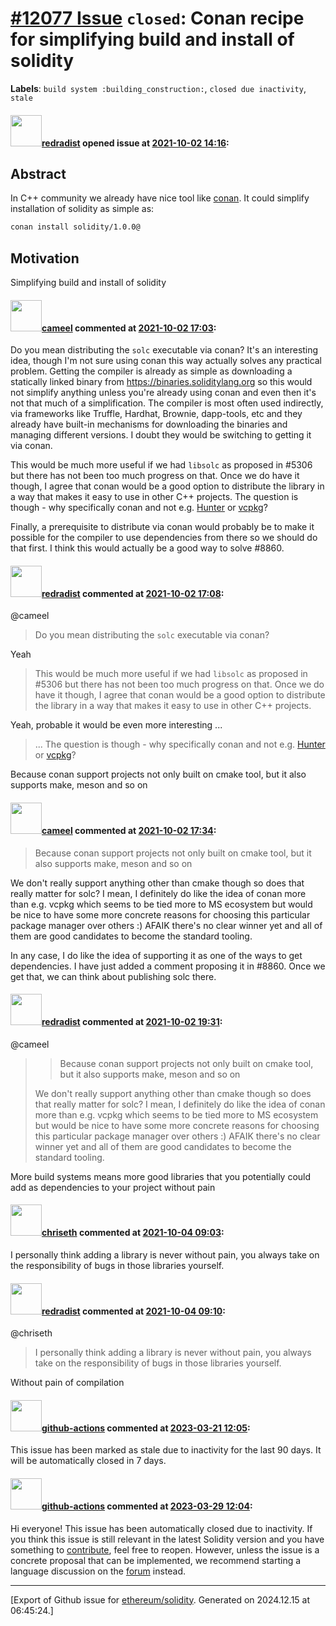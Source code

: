 # [\#12077 Issue](https://github.com/ethereum/solidity/issues/12077) `closed`: Conan recipe for simplifying build and install of solidity
**Labels**: `build system :building_construction:`, `closed due inactivity`, `stale`


#### <img src="https://avatars.githubusercontent.com/u/6311799?u=c017c8d58835cf1ff6c22026468a7c3de3aa0db3&v=4" width="50">[redradist](https://github.com/redradist) opened issue at [2021-10-02 14:16](https://github.com/ethereum/solidity/issues/12077):

## Abstract

In C++ community we already have nice tool like [conan](https://conan.io).
It could simplify installation of solidity as simple as:
```bash
conan install solidity/1.0.0@
```

## Motivation

Simplifying build and install of solidity

#### <img src="https://avatars.githubusercontent.com/u/137030?v=4" width="50">[cameel](https://github.com/cameel) commented at [2021-10-02 17:03](https://github.com/ethereum/solidity/issues/12077#issuecomment-932784753):

Do you mean distributing the `solc` executable via conan? It's an interesting idea, though I'm not sure using conan this way actually solves any practical problem. Getting the compiler is already as simple as downloading a statically linked binary from https://binaries.soliditylang.org so this would not simplify anything unless you're already using conan and even then it's not that much of a simplification. The compiler is most often used indirectly, via frameworks like Truffle, Hardhat, Brownie, dapp-tools, etc and they already have built-in mechanisms for downloading the binaries and managing different versions. I doubt they would be switching to getting it via conan.

This would be much more useful if we had `libsolc` as proposed in #5306 but there has not been too much progress on that. Once we do have it though, I agree that conan would be a good option to distribute the library in a way that makes it easy to use in other C++ projects. The question is though - why specifically conan and not e.g. [Hunter](https://hunter.readthedocs.io) or [vcpkg](https://github.com/microsoft/vcpkg)?

Finally, a prerequisite to distribute via conan would probably be to make it possible for the compiler to use dependencies from there so we should do that first. I think this would actually be a good way to solve #8860.

#### <img src="https://avatars.githubusercontent.com/u/6311799?u=c017c8d58835cf1ff6c22026468a7c3de3aa0db3&v=4" width="50">[redradist](https://github.com/redradist) commented at [2021-10-02 17:08](https://github.com/ethereum/solidity/issues/12077#issuecomment-932785630):

@cameel 
> 
> 
> Do you mean distributing the `solc` executable via conan?

Yeah

> 
> This would be much more useful if we had `libsolc` as proposed in #5306 but there has not been too much progress on that. Once we do have it though, I agree that conan would be a good option to distribute the library in a way that makes it easy to use in other C++ projects.

Yeah, probable it would be even more interesting ...

> 
> ... The question is though - why specifically conan and not e.g. [Hunter](https://hunter.readthedocs.io) or [vcpkg](https://github.com/microsoft/vcpkg)?

Because conan support projects not only built on cmake tool, but it also supports make, meson and so on

#### <img src="https://avatars.githubusercontent.com/u/137030?v=4" width="50">[cameel](https://github.com/cameel) commented at [2021-10-02 17:34](https://github.com/ethereum/solidity/issues/12077#issuecomment-932789680):

> Because conan support projects not only built on cmake tool, but it also supports make, meson and so on

We don't really support anything other than cmake though so does that really matter for solc? I mean, I definitely do like the idea of conan more than e.g. vcpkg which seems to be tied more to MS ecosystem but would be nice to have some more concrete reasons for choosing this particular package manager over others :) AFAIK there's no clear winner yet and all of them are good candidates to become the standard tooling.

In any case, I do like the idea of supporting it as one of the ways to get dependencies. I have just added a comment proposing it in #8860. Once we get that, we can think about publishing solc there.

#### <img src="https://avatars.githubusercontent.com/u/6311799?u=c017c8d58835cf1ff6c22026468a7c3de3aa0db3&v=4" width="50">[redradist](https://github.com/redradist) commented at [2021-10-02 19:31](https://github.com/ethereum/solidity/issues/12077#issuecomment-932809172):

@cameel 
> 
> 
> > Because conan support projects not only built on cmake tool, but it also supports make, meson and so on
> 
> We don't really support anything other than cmake though so does that really matter for solc? I mean, I definitely do like the idea of conan more than e.g. vcpkg which seems to be tied more to MS ecosystem but would be nice to have some more concrete reasons for choosing this particular package manager over others :) AFAIK there's no clear winner yet and all of them are good candidates to become the standard tooling.

More build systems means more good libraries that you potentially could add as dependencies to your project without pain

#### <img src="https://avatars.githubusercontent.com/u/9073706?v=4" width="50">[chriseth](https://github.com/chriseth) commented at [2021-10-04 09:03](https://github.com/ethereum/solidity/issues/12077#issuecomment-933287896):

I personally think adding a library is never without pain, you always take on the responsibility of bugs in those libraries yourself.

#### <img src="https://avatars.githubusercontent.com/u/6311799?u=c017c8d58835cf1ff6c22026468a7c3de3aa0db3&v=4" width="50">[redradist](https://github.com/redradist) commented at [2021-10-04 09:10](https://github.com/ethereum/solidity/issues/12077#issuecomment-933293662):

@chriseth 
> I personally think adding a library is never without pain, you always take on the responsibility of bugs in those libraries yourself.

Without pain of compilation

#### <img src="https://avatars.githubusercontent.com/in/15368?v=4" width="50">[github-actions](https://github.com/apps/github-actions) commented at [2023-03-21 12:05](https://github.com/ethereum/solidity/issues/12077#issuecomment-1477722781):

This issue has been marked as stale due to inactivity for the last 90 days.
It will be automatically closed in 7 days.

#### <img src="https://avatars.githubusercontent.com/in/15368?v=4" width="50">[github-actions](https://github.com/apps/github-actions) commented at [2023-03-29 12:04](https://github.com/ethereum/solidity/issues/12077#issuecomment-1488476486):

Hi everyone! This issue has been automatically closed due to inactivity.
If you think this issue is still relevant in the latest Solidity version and you have something to [contribute](https://docs.soliditylang.org/en/latest/contributing.html), feel free to reopen.
However, unless the issue is a concrete proposal that can be implemented, we recommend starting a language discussion on the [forum](https://forum.soliditylang.org) instead.


-------------------------------------------------------------------------------



[Export of Github issue for [ethereum/solidity](https://github.com/ethereum/solidity). Generated on 2024.12.15 at 06:45:24.]
